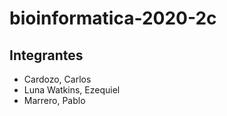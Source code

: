 # bioinformatica-2020-2c

## Integrantes
* Cardozo, Carlos
* Luna Watkins, Ezequiel
* Marrero, Pablo